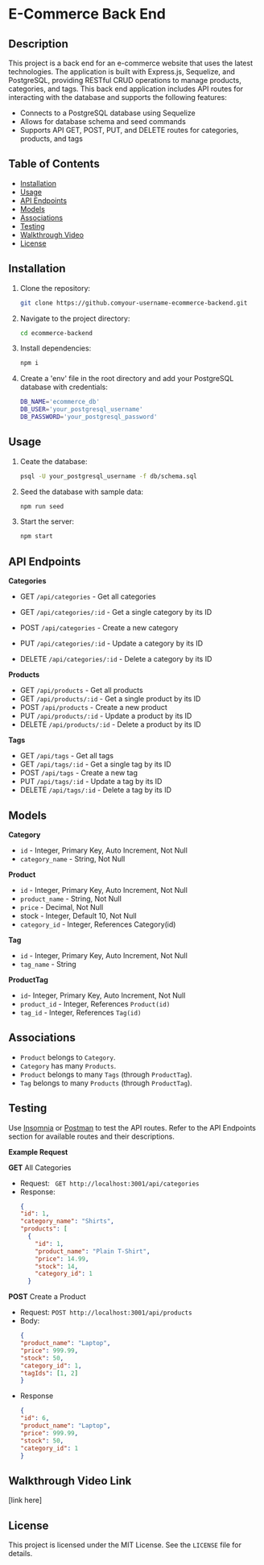 # E-Commerce Back End

## Description

This project is a back end for an e-commerce website that uses the latest technologies. The application is built with Express.js, Sequelize, and PostgreSQL, providing RESTful CRUD operations to manage products, categories, and tags. This back end application includes API routes for interacting with the database and supports the following features:

- Connects to a PostgreSQL database using Sequelize
- Allows for database schema and seed commands
- Supports API GET, POST, PUT, and DELETE routes for categories, products, and tags

## Table of Contents

- [Installation](#installation)
- [Usage](#usage)
- [API Endpoints](#api-endpoints)
- [Models](#models)
- [Associations](#associations)
- [Testing](#testing)
- [Walkthrough Video](#walkthrough-video)
- [License](#license)

## Installation

1. Clone the repository:
   ```bash
   git clone https://github.comyour-username-ecommerce-backend.git

2. Navigate to the project directory:
    ```bash
    cd ecommerce-backend

3. Install dependencies:
    ```bash
    npm i

4. Create a 'env' file in the root directory and add your PostgreSQL database with credentials:
    ```bash
    DB_NAME='ecommerce_db'
    DB_USER='your_postgresql_username'
    DB_PASSWORD='your_postgresql_password'

## Usage

1. Ceate the database:
    ``` bash
    psql -U your_postgresql_username -f db/schema.sql

2. Seed the database with sample data:
    ```bash
    npm run seed
3. Start the server: 
    ```bash
    npm start

## API Endpoints

**Categories** 
- GET `/api/categories` - Get all categories
- GET `/api/categories/:id` - Get a single category by its ID

- POST `/api/categories` - Create a new category
- PUT `/api/categories/:id` - Update a category by its ID
- DELETE `/api/categories/:id` - Delete a category by its ID

**Products**
- GET `/api/products` - Get all products
- GET `/api/products/:id` - Get a single product by its ID
- POST `/api/products` - Create a new product
- PUT `/api/products/:id` - Update a product by its ID
- DELETE `/api/products/:id` - Delete a product by its ID

**Tags**
- GET `/api/tags` - Get all tags
- GET `/api/tags/:id` - Get a single tag by its ID
- POST `/api/tags` - Create a new tag
- PUT `/api/tags/:id` - Update a tag by its ID
- DELETE `/api/tags/:id` - Delete a tag by its ID

## Models

**Category**
- `id` - Integer, Primary Key, Auto Increment, Not Null
- `category_name` - String, Not Null

**Product**
- `id` - Integer, Primary Key, Auto Increment, Not Null
- `product_name` - String, Not Null
- `price` - Decimal, Not Null
- stock - Integer, Default 10, Not Null
- `category_id` - Integer, References Category(id)

**Tag**
- `id` - Integer, Primary Key, Auto Increment, Not Null
- `tag_name` - String

**ProductTag**
- `id`- Integer, Primary Key, Auto Increment, Not Null
- `product_id` - Integer, References `Product(id)`
- `tag_id` - Integer, References `Tag(id)`

## Associations
- `Product` belongs to `Category`.
- `Category` has many `Products`.
- `Product` belongs to many `Tags` (through `ProductTag`).
- `Tag` belongs to many `Products` (through `ProductTag`).

## Testing 
Use [Insomnia](https://insomnia.rest/)
 or [Postman](https://www.postman.com/) to test the API routes. Refer to the API Endpoints section for available routes and their descriptions.

**Example Request**

**GET** All Categories
- Request: ` GET http://localhost:3001/api/categories`
- Response:
    ```json
    {
    "id": 1,
    "category_name": "Shirts",
    "products": [
      {
        "id": 1,
        "product_name": "Plain T-Shirt",
        "price": 14.99,
        "stock": 14,
        "category_id": 1
      }
    
**POST** Create a Product
- Request: `POST http://localhost:3001/api/products`
- Body:
    ```json
    {
  "product_name": "Laptop",
  "price": 999.99,
  "stock": 50,
  "category_id": 1,
  "tagIds": [1, 2]
    }
- Response
    ```json
    {
  "id": 6,
  "product_name": "Laptop",
  "price": 999.99,
  "stock": 50,
  "category_id": 1
    }

## Walkthrough Video Link
[link here]

## License
This project is licensed under the MIT License. See the `LICENSE` file for details.

